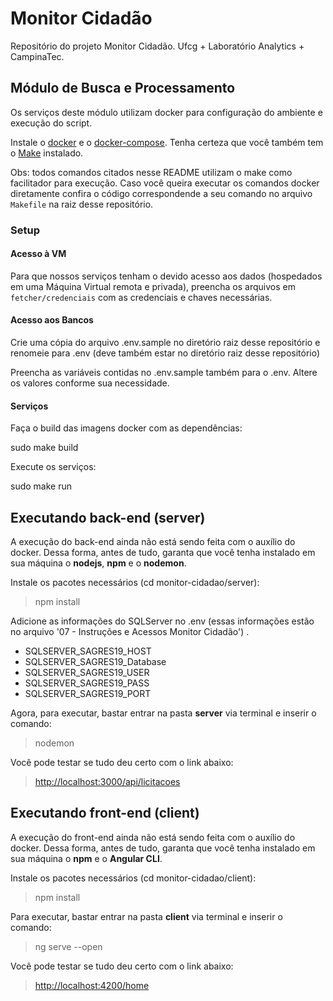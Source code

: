 
# Monitor Cidadão

Repositório do projeto Monitor Cidadão. Ufcg + Laboratório Analytics + CampinaTec.

## Módulo de Busca e Processamento
Os serviços deste módulo utilizam docker para configuração do ambiente e execução do script.

Instale o  [docker](https://docs.docker.com/install/)  e o  [docker-compose](https://docs.docker.com/compose/install/). Tenha certeza que você também tem o  [Make](https://www.gnu.org/software/make/)  instalado.

Obs: todos comandos citados nesse README utilizam o make como facilitador para execução. Caso você queira executar os comandos docker diretamente confira o código correspondende a seu comando no arquivo  `Makefile`  na raiz desse repositório.

### Setup

#### Acesso à VM

Para que nossos serviços tenham o devido acesso aos dados (hospedados em uma Máquina Virtual remota e privada), preencha os arquivos em  `fetcher/credenciais`  com as credenciais e chaves necessárias.

#### Acesso aos Bancos

Crie uma cópia do arquivo .env.sample no diretório raiz desse repositório e renomeie para .env (deve também estar no diretório raiz desse repositório)

Preencha as variáveis contidas no .env.sample também para o .env. Altere os valores conforme sua necessidade.

#### Serviços

Faça o build das imagens docker com as dependências:

sudo make build

Execute os serviços:

sudo make run

## Executando back-end (server)

A execução do back-end ainda não está sendo feita com o auxílio do docker. Dessa forma, antes de tudo, garanta que você tenha instalado em sua máquina o **nodejs**, **npm** e o **nodemon**.

Instale os pacotes necessários (cd monitor-cidadao/server):
> npm install 

Adicione as informações do SQLServer no .env (essas informações estão no arquivo '07 - Instruções e Acessos Monitor Cidadão') .
- SQLSERVER_SAGRES19_HOST
- SQLSERVER_SAGRES19_Database
- SQLSERVER_SAGRES19_USER
- SQLSERVER_SAGRES19_PASS
- SQLSERVER_SAGRES19_PORT


Agora, para executar, bastar entrar na pasta **server** via terminal e inserir o comando:
 > nodemon
 
 Você pode testar se tudo deu certo com o link abaixo:
 > [http://localhost:3000/api/licitacoes](http://localhost:3000/api/licitacoes)


 ## Executando front-end (client)

A execução do front-end ainda não está sendo feita com o auxílio do docker. Dessa forma, antes de tudo, garanta que você tenha instalado em sua máquina o  **npm** e o **Angular CLI**.

Instale os pacotes necessários (cd monitor-cidadao/client):
> npm install 


Para executar, bastar entrar na pasta **client** via terminal e inserir o comando:
 > ng serve --open
 
 Você pode testar se tudo deu certo com o link abaixo:
 > [http://localhost:4200/home](http://localhost:4200/home)
 


